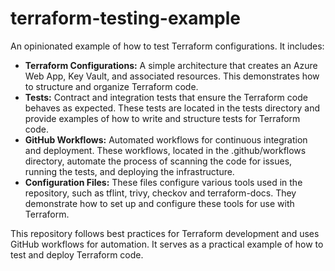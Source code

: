 # terraform-testing-example

An opinionated example of how to test Terraform configurations. It includes:

- **Terraform Configurations:** A simple architecture that creates an Azure Web App, Key Vault, and associated resources. This demonstrates how to structure and organize Terraform code.
- **Tests:** Contract and integration tests that ensure the Terraform code behaves as expected. These tests are located in the tests directory and provide examples of how to write and structure tests for Terraform code.
- **GitHub Workflows:** Automated workflows for continuous integration and deployment. These workflows, located in the .github/workflows directory, automate the process of scanning the code for issues, running the tests, and deploying the infrastructure.
- **Configuration Files:** These files configure various tools used in the repository, such as tflint, trivy, checkov and terraform-docs. They demonstrate how to set up and configure these tools for use with Terraform.

This repository follows best practices for Terraform development and uses GitHub workflows for automation. It serves as a practical example of how to test and deploy Terraform code.
